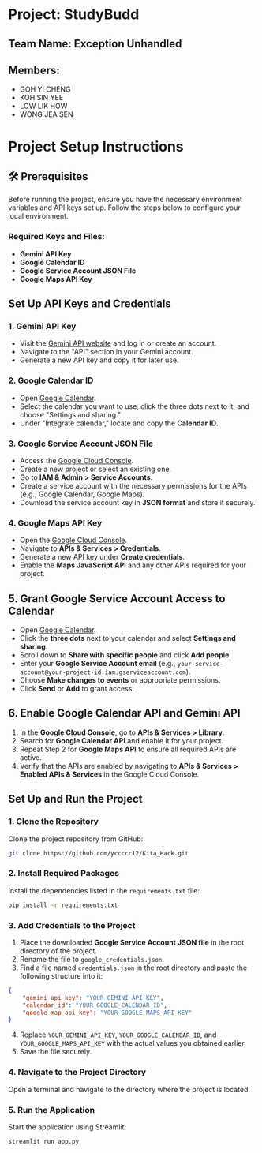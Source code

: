 # Project: StudyBudd
## Team Name: Exception Unhandled
## Members:
- GOH YI CHENG
- KOH SIN YEE
- LOW LIK HOW
- WONG JEA SEN

# Project Setup Instructions

## 🛠️ Prerequisites

Before running the project, ensure you have the necessary environment variables and API keys set up. Follow the steps below to configure your local environment.

### Required Keys and Files:

- **Gemini API Key**
- **Google Calendar ID**
- **Google Service Account JSON File**
- **Google Maps API Key**

## Set Up API Keys and Credentials

### 1. **Gemini API Key**
- Visit the [Gemini API website](https://www.gemini.com/) and log in or create an account.
- Navigate to the "API" section in your Gemini account.
- Generate a new API key and copy it for later use.

### 2. **Google Calendar ID**
- Open [Google Calendar](https://calendar.google.com).
- Select the calendar you want to use, click the three dots next to it, and choose "Settings and sharing."
- Under "Integrate calendar," locate and copy the **Calendar ID**.

### 3. **Google Service Account JSON File**
- Access the [Google Cloud Console](https://console.cloud.google.com/).
- Create a new project or select an existing one.
- Go to **IAM & Admin > Service Accounts**.
- Create a service account with the necessary permissions for the APIs (e.g., Google Calendar, Google Maps).
- Download the service account key in **JSON format** and store it securely.

### 4. **Google Maps API Key**
- Open the [Google Cloud Console](https://console.cloud.google.com/).
- Navigate to **APIs & Services > Credentials**.
- Generate a new API key under **Create credentials**.
- Enable the **Maps JavaScript API** and any other APIs required for your project.

## 5. Grant Google Service Account Access to Calendar
- Open [Google Calendar](https://calendar.google.com/).
- Click the **three dots** next to your calendar and select **Settings and sharing**.
- Scroll down to **Share with specific people** and click **Add people**.
- Enter your **Google Service Account email** (e.g., `your-service-account@your-project-id.iam.gserviceaccount.com`).
- Choose **Make changes to events** or appropriate permissions.
- Click **Send** or **Add** to grant access.

## 6. Enable Google Calendar API and Gemini API
1. In the **Google Cloud Console**, go to **APIs & Services > Library**.
2. Search for **Google Calendar API** and enable it for your project.
3. Repeat Step 2 for **Google Maps API** to ensure all required APIs are active.
4. Verify that the APIs are enabled by navigating to **APIs & Services > Enabled APIs & Services** in the Google Cloud Console.

## Set Up and Run the Project

### 1. **Clone the Repository**
Clone the project repository from GitHub:

```bash
git clone https://github.com/yccccc12/Kita_Hack.git
```

### 2. **Install Required Packages**
Install the dependencies listed in the `requirements.txt` file:

 ```bash
 pip install -r requirements.txt
 ```

### 3. **Add Credentials to the Project**
1. Place the downloaded **Google Service Account JSON file** in the root directory of the project.
2. Rename the file to `google_credentials.json`.
3. Find a file named `credentials.json` in the root directory and paste the following structure into it:

```json
{
    "gemini_api_key": "YOUR_GEMINI_API_KEY",
    "calendar_id": "YOUR_GOOGLE_CALENDAR_ID",
    "google_map_api_key": "YOUR_GOOGLE_MAPS_API_KEY"
}
```

4. Replace `YOUR_GEMINI_API_KEY`, `YOUR_GOOGLE_CALENDAR_ID`, and `YOUR_GOOGLE_MAPS_API_KEY` with the actual values you obtained earlier.
5. Save the file securely.

### 4. **Navigate to the Project Directory**
Open a terminal and navigate to the directory where the project is located.

### 5. **Run the Application**
Start the application using Streamlit:

```bash
streamlit run app.py
```
